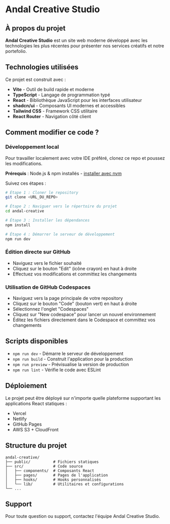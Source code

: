# Andal Creative Studio

## À propos du projet

**Andal Creative Studio** est un site web moderne développé avec les technologies les plus récentes pour présenter nos services créatifs et notre portefolio.

## Technologies utilisées

Ce projet est construit avec :

- **Vite** - Outil de build rapide et moderne
- **TypeScript** - Langage de programmation typé
- **React** - Bibliothèque JavaScript pour les interfaces utilisateur
- **shadcn/ui** - Composants UI modernes et accessibles
- **Tailwind CSS** - Framework CSS utilitaire
- **React Router** - Navigation côté client

## Comment modifier ce code ?

### Développement local

Pour travailler localement avec votre IDE préféré, clonez ce repo et poussez les modifications.

**Prérequis** : Node.js & npm installés - [installer avec nvm](https://github.com/nvm-sh/nvm#installing-and-updating)

Suivez ces étapes :

```sh
# Étape 1 : Cloner le repository
git clone <URL_DU_REPO>

# Étape 2 : Naviguer vers le répertoire du projet
cd andal-creative

# Étape 3 : Installer les dépendances
npm install

# Étape 4 : Démarrer le serveur de développement
npm run dev
```

### Édition directe sur GitHub

- Naviguez vers le fichier souhaité
- Cliquez sur le bouton "Edit" (icône crayon) en haut à droite
- Effectuez vos modifications et committez les changements

### Utilisation de GitHub Codespaces

- Naviguez vers la page principale de votre repository
- Cliquez sur le bouton "Code" (bouton vert) en haut à droite
- Sélectionnez l'onglet "Codespaces"
- Cliquez sur "New codespace" pour lancer un nouvel environnement
- Éditez les fichiers directement dans le Codespace et committez vos changements

## Scripts disponibles

- `npm run dev` - Démarre le serveur de développement
- `npm run build` - Construit l'application pour la production
- `npm run preview` - Prévisualise la version de production
- `npm run lint` - Vérifie le code avec ESLint

## Déploiement

Le projet peut être déployé sur n'importe quelle plateforme supportant les applications React statiques :

- Vercel
- Netlify
- GitHub Pages
- AWS S3 + CloudFront

## Structure du projet

```
andal-creative/
├── public/          # Fichiers statiques
├── src/             # Code source
│   ├── components/  # Composants React
│   ├── pages/       # Pages de l'application
│   ├── hooks/       # Hooks personnalisés
│   └── lib/         # Utilitaires et configurations
└── ...
```

## Support

Pour toute question ou support, contactez l'équipe Andal Creative Studio.
